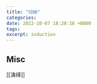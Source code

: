 ```yaml
---
title: "归纳"
categories: 
date: 2022-10-07 18:20:10 +0800
tags: 
excerpt: induction
---
```
















## Misc


[[演绎]]








